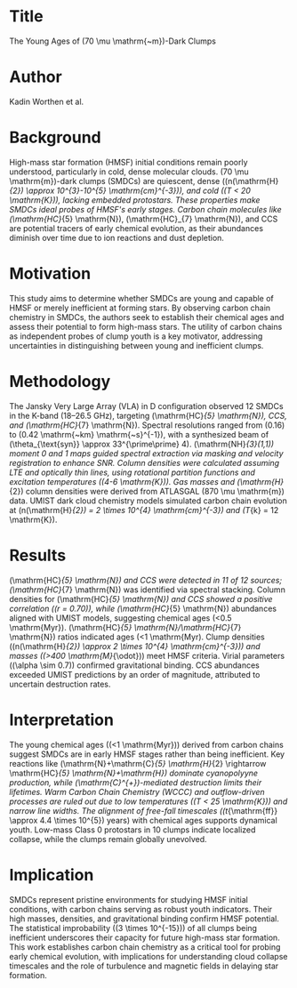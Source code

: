 # Title  
The Young Ages of \(70 \mu \mathrm{~m}\)-Dark Clumps  

# Author  
Kadin Worthen et al.  

# Background  
High-mass star formation (HMSF) initial conditions remain poorly understood, particularly in cold, dense molecular clouds. \(70 \mu \mathrm{m}\)-dark clumps (SMDCs) are quiescent, dense (\(n(\mathrm{H}_{2}) \approx 10^{3}-10^{5} \mathrm{cm}^{-3}\)), and cold (\(T < 20 \mathrm{K}\)), lacking embedded protostars. These properties make SMDCs ideal probes of HMSF's early stages. Carbon chain molecules like \(\mathrm{HC}_{5} \mathrm{N}\), \(\mathrm{HC}_{7} \mathrm{N}\), and CCS are potential tracers of early chemical evolution, as their abundances diminish over time due to ion reactions and dust depletion.  

# Motivation  
This study aims to determine whether SMDCs are young and capable of HMSF or merely inefficient at forming stars. By observing carbon chain chemistry in SMDCs, the authors seek to establish their chemical ages and assess their potential to form high-mass stars. The utility of carbon chains as independent probes of clump youth is a key motivator, addressing uncertainties in distinguishing between young and inefficient clumps.  

# Methodology  
The Jansky Very Large Array (VLA) in D configuration observed 12 SMDCs in the K-band (18–26.5 GHz), targeting \(\mathrm{HC}_{5} \mathrm{N}\), CCS, and \(\mathrm{HC}_{7} \mathrm{N}\). Spectral resolutions ranged from \(0.16\) to \(0.42 \mathrm{~km} \mathrm{~s}^{-1}\), with a synthesized beam of \(\theta_{\text{syn}} \approx 33^{\prime\prime} 4\). \(\mathrm{NH}_{3}(1,1)\) moment 0 and 1 maps guided spectral extraction via masking and velocity registration to enhance SNR. Column densities were calculated assuming LTE and optically thin lines, using rotational partition functions and excitation temperatures (\(4-6 \mathrm{K}\)). Gas masses and \(\mathrm{H}_{2}\) column densities were derived from ATLASGAL \(870 \mu \mathrm{m}\) data. UMIST dark cloud chemistry models simulated carbon chain evolution at \(n(\mathrm{H}_{2}) = 2 \times 10^{4} \mathrm{cm}^{-3}\) and \(T_{k} = 12 \mathrm{K}\).  

# Results  
\(\mathrm{HC}_{5} \mathrm{N}\) and CCS were detected in 11 of 12 sources; \(\mathrm{HC}_{7} \mathrm{N}\) was identified via spectral stacking. Column densities for \(\mathrm{HC}_{5} \mathrm{N}\) and CCS showed a positive correlation (\(r = 0.70\)), while \(\mathrm{HC}_{5} \mathrm{N}\) abundances aligned with UMIST models, suggesting chemical ages \(<0.5 \mathrm{Myr}\). \(\mathrm{HC}_{5} \mathrm{N}/\mathrm{HC}_{7} \mathrm{N}\) ratios indicated ages \(<1 \mathrm{Myr\). Clump densities (\(n(\mathrm{H}_{2}) \approx 2 \times 10^{4} \mathrm{cm}^{-3}\)) and masses (\(>400 \mathrm{M}_{\odot}\)) meet HMSF criteria. Virial parameters (\(\alpha \sim 0.7\)) confirmed gravitational binding. CCS abundances exceeded UMIST predictions by an order of magnitude, attributed to uncertain destruction rates.  

# Interpretation  
The young chemical ages (\(<1 \mathrm{Myr}\)) derived from carbon chains suggest SMDCs are in early HMSF stages rather than being inefficient. Key reactions like \(\mathrm{N}+\mathrm{C}_{5} \mathrm{H}_{2} \rightarrow \mathrm{HC}_{5} \mathrm{N}+\mathrm{H}\) dominate cyanopolyyne production, while \(\mathrm{C}^{+}\)-mediated destruction limits their lifetimes. Warm Carbon Chain Chemistry (WCCC) and outflow-driven processes are ruled out due to low temperatures (\(T < 25 \mathrm{K}\)) and narrow line widths. The alignment of free-fall timescales (\(t_{\mathrm{ff}} \approx 4.4 \times 10^{5}\) years) with chemical ages supports dynamical youth. Low-mass Class 0 protostars in 10 clumps indicate localized collapse, while the clumps remain globally unevolved.  

# Implication  
SMDCs represent pristine environments for studying HMSF initial conditions, with carbon chains serving as robust youth indicators. Their high masses, densities, and gravitational binding confirm HMSF potential. The statistical improbability (\(3 \times 10^{-15}\)) of all clumps being inefficient underscores their capacity for future high-mass star formation. This work establishes carbon chain chemistry as a critical tool for probing early chemical evolution, with implications for understanding cloud collapse timescales and the role of turbulence and magnetic fields in delaying star formation.
